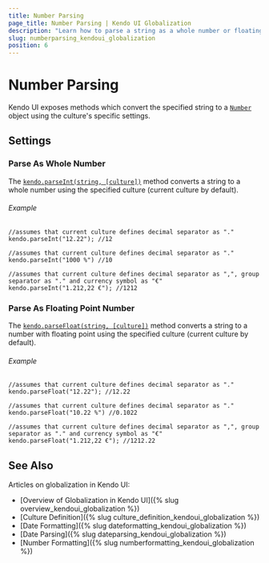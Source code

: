 ```yaml
---
title: Number Parsing
page_title: Number Parsing | Kendo UI Globalization
description: "Learn how to parse a string as a whole number or floating point number in Kendo UI by using the specified culture."
slug: numberparsing_kendoui_globalization
position: 6
---
```


# Number Parsing

Kendo UI exposes methods which convert the specified string to a [`Number`](https://developer.mozilla.org/en/JavaScript/Reference/Global_Objects/Number) object using the culture's specific settings.

## Settings

### Parse As Whole Number

The [`kendo.parseInt(string, [culture])`](/api/framework/kendo#parseInt) method converts a string to a whole number using the specified culture (current culture by default).

###### Example

    //assumes that current culture defines decimal separator as "."
    kendo.parseInt("12.22"); //12

    //assumes that current culture defines decimal separator as "."
    kendo.parseInt("1000 %") //10

    //assumes that current culture defines decimal separator as ",", group separator as "." and currency symbol as "€"
    kendo.parseInt("1.212,22 €"); //1212

### Parse As Floating Point Number

The [`kendo.parseFloat(string, [culture])`](/api/framework/kendo#parseInt) method converts a string to a number with floating point using the specified culture (current culture by default).

###### Example

    //assumes that current culture defines decimal separator as "."
    kendo.parseFloat("12.22"); //12.22

    //assumes that current culture defines decimal separator as "."
    kendo.parseFloat("10.22 %") //0.1022

    //assumes that current culture defines decimal separator as ",", group separator as "." and currency symbol as "€"
    kendo.parseFloat("1.212,22 €"); //1212.22

## See Also

Articles on globalization in Kendo UI:

* [Overview of Globalization in Kendo UI]({% slug overview_kendoui_globalization %})
* [Culture Definition]({% slug culture_definition_kendoui_globalization %})
* [Date Formatting]({% slug dateformatting_kendoui_globalization %})
* [Date Parsing]({% slug dateparsing_kendoui_globalization %})
* [Number Formatting]({% slug numberformatting_kendoui_globalization %})
